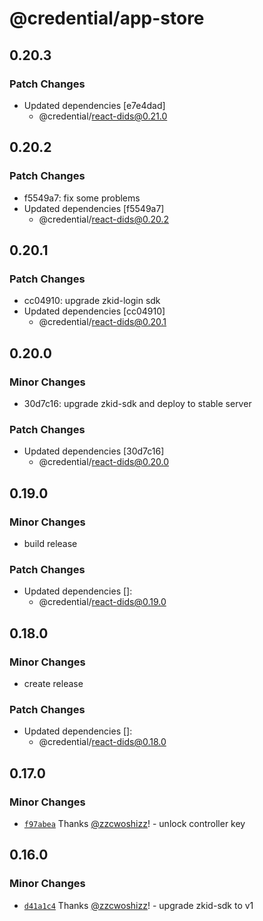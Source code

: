 # @credential/app-store

## 0.20.3

### Patch Changes

- Updated dependencies [e7e4dad]
  - @credential/react-dids@0.21.0

## 0.20.2

### Patch Changes

- f5549a7: fix some problems
- Updated dependencies [f5549a7]
  - @credential/react-dids@0.20.2

## 0.20.1

### Patch Changes

- cc04910: upgrade zkid-login sdk
- Updated dependencies [cc04910]
  - @credential/react-dids@0.20.1

## 0.20.0

### Minor Changes

- 30d7c16: upgrade zkid-sdk and deploy to stable server

### Patch Changes

- Updated dependencies [30d7c16]
  - @credential/react-dids@0.20.0

## 0.19.0

### Minor Changes

- build release

### Patch Changes

- Updated dependencies []:
  - @credential/react-dids@0.19.0

## 0.18.0

### Minor Changes

- create release

### Patch Changes

- Updated dependencies []:
  - @credential/react-dids@0.18.0

## 0.17.0

### Minor Changes

- [`f97abea`](https://github.com/zCloak-Network/zkid-credential/commit/f97abea5f33dd979a994ba6b914d60e5b1e3c7c8) Thanks [@zzcwoshizz](https://github.com/zzcwoshizz)! - unlock controller key

## 0.16.0

### Minor Changes

- [`d41a1c4`](https://github.com/zCloak-Network/zkid-credential/commit/d41a1c47b5a4061655a60df32dfecbc9a562a4b2) Thanks [@zzcwoshizz](https://github.com/zzcwoshizz)! - upgrade zkid-sdk to v1
